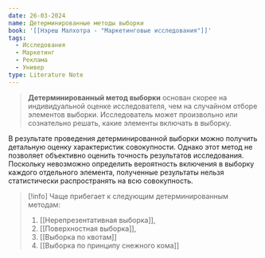 ```yaml
---
date: 26-03-2024
name: Детерминированные методы выборки
book: '[[Нэреш Малхотра - "Маркетинговые исследования"]]'
tags:
  - Исследования
  - Маркетинг
  - Реклама
  - Универ
type: Literature Note
---
```

> **Детерминированный метод выборки** основан скорее на индивидуальной оценке исследователя, чем на случайном отборе элементов выборки. Исследователь может произвольно или сознательно решать, какие элементы включать в выборку. 

В результате проведения детерминированной выборки можно получить детальную оценку характеристик совокупности. Однако этот метод не позволяет объективно оценить точность результатов исследования. Поскольку невозможно определить вероятность включения в выборку каждого отдельного элемента, полученные результаты нельзя статистически распространять на всю совокупность. 

> [!info] Чаще прибегает к следующим детерминированным методам: 
>
> 1. [[Нерепрезентативная выборка]], 
> 2. [[Поверхностная выборка]], 
> 3. [[Выборка по квотам]]
> 4. [[Выборка по принципу снежного кома]]
>
